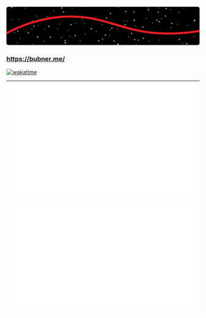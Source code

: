[![bg](https://github.com/bubner/bubner/raw/main/holobg_r.png)](https://bubner.me/)
### https://bubner.me/
[![wakatime](https://wakatime.com/badge/user/617e18c7-273e-4a36-be73-e7a0d8b31d1b.svg)](https://wakatime.com/@bubner)
___
[![overview](https://raw.githubusercontent.com/bubner/bubner/output/generated/overview.svg)]()
[![langs](https://raw.githubusercontent.com/bubner/bubner/output/generated/languages.svg)]()

